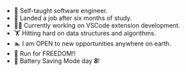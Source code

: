 - :full_moon_with_face: Self-taught software engineer.
- :checkered_flag: Landed a job after six months of study.
- :ok_man: Currently working on VSCode extension development.
- :weight_lifting: Hitting hard on data structures and algorithms.
- :swimmer: I am OPEN to new opportunities anywhere on earth.
- :runner: Run for FREEDOM!!
- :battery: Battery Saving Mode day **8**!

<!---
Near99/Near99 is a ✨ special ✨ repository because its `README.md` (this file) appears on your GitHub profile.
You can click the Preview link to take a look at your changes.
--->
